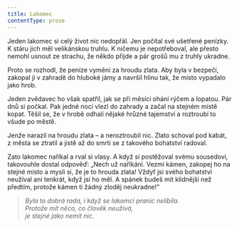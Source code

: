 ```yaml
---
title: Lakomec
contentType: prose
---
```


<section>

Jeden lakomec si celý život nic nedopřál. Jen počítal své ušetřené penízky. K stáru jich měl velikánskou truhlu. K ničemu je nepotřeboval, ale přesto nemohl usnout ze strachu, že někdo přijde a pár grošů mu z truhly ukradne.

Proto se rozhodl, že peníze vymění za hroudu zlata. Aby byla v bezpečí, zakopal ji v zahradě do hluboké jámy a navršil hlínu tak, že místo vypadalo jako hrob.

Jeden zvědavec ho však spatřil, jak se při měsíci ohání rýčem a lopatou. Pár dnů si počkal. Pak jedné noci vlezl do zahrady a začal na stejném místě kopat. Těšil se, že v hrobě odhalí nějaké hrůzné tajemství a roztroubí to všude po městě.

Jenže narazil na hroudu zlata – a neroztroubil nic. Zlato schoval pod kabát, z města se ztratil a jistě až do smrti se z takového bohatství radoval.

Zato lakomec naříkal a rval si vlasy. A když si postěžoval svému sousedovi, takovouhle dostal odpověď: „Nech už naříkání. Vezmi kámen, zakopej ho na stejné místo a mysli si, že je to hrouda zlata! Vždyť jsi svého bohatství neužíval ani tenkrát, když jsi ho měl. A spánek budeš mít klidnější než předtím, protože kámen ti žádný zloděj neukradne!“

</section>

<section>

> _Byla to dobrá rada, i když se lakomci pranic nelíbila.  
> Protože mít něco, co člověk neužívá,  
> je stejné jako nemít nic._

</section>
